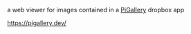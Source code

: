 a web viewer for images contained in a [PiGallery](https://github.com/RollandMichael7/PiGallery) dropbox app

https://pigallery.dev/
